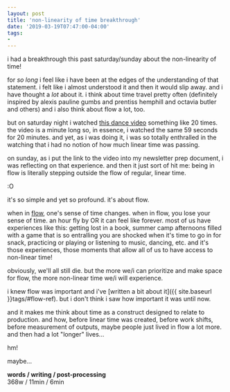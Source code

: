 ```yaml
---
layout: post
title: 'non-linearity of time breakthrough'
date: '2019-03-19T07:47:00-04:00'
tags:
- 
--- 
```


i had a breakthrough this past saturday/sunday about the non-linearity of time! 

for _so long_ i feel like i have been at the edges of the understanding of that statement. i felt like i almost understood it and then it would slip away. and i have thought a *lot* about it. i think about time travel pretty often (definitely inspired by alexis pauline gumbs and prentiss hemphill and octavia butler and others)  and i also think about flow a lot, too. 

but on saturday night i watched [this dance video](https://www.instagram.com/p/BvEuAGWHjhD/) something like 20 times. the video is a minute long so, in essence, i watched the same 59 seconds for 20 minutes. and yet, as i was doing it, i was so totally enthralled in the watching that i had no notion of how much linear time was passing. 

on sunday, as i put the link to the video into my newsletter prep document, i was reflecting on that experience. and then it just sort of hit me: being in flow is literally stepping outside the flow of regular, linear time. 

:O

it's so simple and yet so profound. it's about flow. 

when in [flow](https://en.wikipedia.org/wiki/Mihaly_Csikszentmihalyi#Flow), one's sense of time changes. when in flow, you lose your sense of time. an hour fly by OR it can feel like forever. most of us have experiences like this: getting lost in a book, summer camp afternoons filled with a game that is so entralling you are shocked when it's time to go in for snack, practicing or playing or listening to music, dancing, etc. and it's those experiences, those moments that allow all of us to have access to non-linear time! 

obviously, we'll all still die. but the more we/i can prioritize and make space for flow, the more non-linear time we/i will experience. 

i knew flow was important and i've [written a bit about it]({{ site.baseurl }}tags/#flow-ref). but i don't think i saw how important it was until now. 

and it makes me think about time as a construct designed to relate to production. and how, before linear time was created, before work shifts, before measurement of outputs, maybe people just lived in flow a lot more. and then had a lot "longer" lives... 

hm!

maybe...
<!-- hyperlink bank -->


<!-- &#042; = asterisk -->
<!-- &#039; = single quote '-->

**words / writing / post-processing**  
368w / 11min / 6min